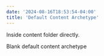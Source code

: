 ```yaml
---
date: '2024-08-16T18:53:54-04:00'
title: 'Default Content Archetype'
---
```


Inside content folder directly.

Blank default content archetype
